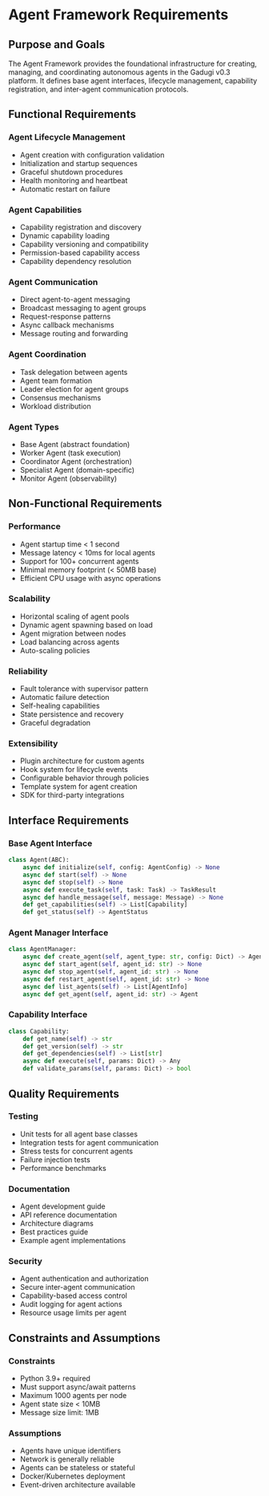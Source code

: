 # Agent Framework Requirements

## Purpose and Goals

The Agent Framework provides the foundational infrastructure for creating, managing, and coordinating autonomous agents in the Gadugi v0.3 platform. It defines base agent interfaces, lifecycle management, capability registration, and inter-agent communication protocols.

## Functional Requirements

### Agent Lifecycle Management
- Agent creation with configuration validation
- Initialization and startup sequences
- Graceful shutdown procedures
- Health monitoring and heartbeat
- Automatic restart on failure

### Agent Capabilities
- Capability registration and discovery
- Dynamic capability loading
- Capability versioning and compatibility
- Permission-based capability access
- Capability dependency resolution

### Agent Communication
- Direct agent-to-agent messaging
- Broadcast messaging to agent groups
- Request-response patterns
- Async callback mechanisms
- Message routing and forwarding

### Agent Coordination
- Task delegation between agents
- Agent team formation
- Leader election for agent groups
- Consensus mechanisms
- Workload distribution

### Agent Types
- Base Agent (abstract foundation)
- Worker Agent (task execution)
- Coordinator Agent (orchestration)
- Specialist Agent (domain-specific)
- Monitor Agent (observability)

## Non-Functional Requirements

### Performance
- Agent startup time < 1 second
- Message latency < 10ms for local agents
- Support for 100+ concurrent agents
- Minimal memory footprint (< 50MB base)
- Efficient CPU usage with async operations

### Scalability
- Horizontal scaling of agent pools
- Dynamic agent spawning based on load
- Agent migration between nodes
- Load balancing across agents
- Auto-scaling policies

### Reliability
- Fault tolerance with supervisor pattern
- Automatic failure detection
- Self-healing capabilities
- State persistence and recovery
- Graceful degradation

### Extensibility
- Plugin architecture for custom agents
- Hook system for lifecycle events
- Configurable behavior through policies
- Template system for agent creation
- SDK for third-party integrations

## Interface Requirements

### Base Agent Interface
```python
class Agent(ABC):
    async def initialize(self, config: AgentConfig) -> None
    async def start(self) -> None
    async def stop(self) -> None
    async def execute_task(self, task: Task) -> TaskResult
    async def handle_message(self, message: Message) -> None
    def get_capabilities(self) -> List[Capability]
    def get_status(self) -> AgentStatus
```

### Agent Manager Interface
```python
class AgentManager:
    async def create_agent(self, agent_type: str, config: Dict) -> Agent
    async def start_agent(self, agent_id: str) -> None
    async def stop_agent(self, agent_id: str) -> None
    async def restart_agent(self, agent_id: str) -> None
    async def list_agents(self) -> List[AgentInfo]
    async def get_agent(self, agent_id: str) -> Agent
```

### Capability Interface
```python
class Capability:
    def get_name(self) -> str
    def get_version(self) -> str
    def get_dependencies(self) -> List[str]
    async def execute(self, params: Dict) -> Any
    def validate_params(self, params: Dict) -> bool
```

## Quality Requirements

### Testing
- Unit tests for all agent base classes
- Integration tests for agent communication
- Stress tests for concurrent agents
- Failure injection tests
- Performance benchmarks

### Documentation
- Agent development guide
- API reference documentation
- Architecture diagrams
- Best practices guide
- Example agent implementations

### Security
- Agent authentication and authorization
- Secure inter-agent communication
- Capability-based access control
- Audit logging for agent actions
- Resource usage limits per agent

## Constraints and Assumptions

### Constraints
- Python 3.9+ required
- Must support async/await patterns
- Maximum 1000 agents per node
- Agent state size < 10MB
- Message size limit: 1MB

### Assumptions
- Agents have unique identifiers
- Network is generally reliable
- Agents can be stateless or stateful
- Docker/Kubernetes deployment
- Event-driven architecture available

